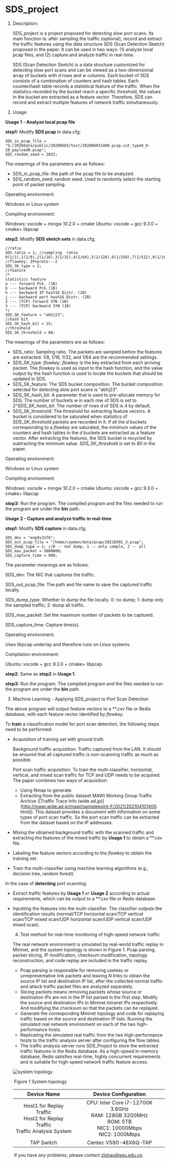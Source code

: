 # SDS_project

1. Description:

   SDS_project is a project proposed for detecting slow port scans. Its main function is: after sampling the traffic (optional), record and extract the traffic features using the data structure SDS (Scan Detection Sketch) proposed in the paper. It can be used in two ways: (1) analyze local pcap files, and (2) capture and analyze traffic in real-time.

   SDS (Scan Detection Sketch) is a data structure customized for detecting slow port scans and can be viewed as a two-dimensional array of buckets with *d* rows and *w* columns. Each bucket of SDS consists of a combination of counters and hash tables. Each counter/hash table records a statistical feature of the traffic. When the statistics recorded by the bucket reach a specific threshold, the values in the bucket are extracted as a feature vector. Therefore, SDS can record and extract multiple features of network traffic simultaneously.

   

2. Usage:

**Usage 1** **- Analyze local pcap file**

**step1:** Modify **SDS pcap** in data.cfg;

```
SDS_in_pcap_file = "G:/2020data/public/20200603/test/202006031400.pcap.cut_type0_0-20_payload0.pcap";
SDS_random_seed = 2022;
```

The meanings of the parameters are as follows:

- SDS_in_pcap_file: the path of the pcap file to be analyzed.
- SDS_random_seed: random seed. Used to randomly select the starting point of packet sampling.

Operating environment:

Windows or Linux system

Compiling environment:

Windows: vscode + mingw 10.2.0 + cmake
Ubuntu: vscode + gcc 9.3.0 + cmake\+ libpcap

**step2**: Modify **SDS sketch sets** in data.cfg;

```
//ratio
SDS_ratio = 1; //sampling  ratio 0(1/1),1(1/8),2(1/16),3(1/32),4(1/64),5(1/128),6(1/256),7(1/512),8(1/1024),9(1/2048),10(1/4096),11(1/8192),12(1/16384),13(),14(1/65536)
//flowkey: IP+proto---2
SDS_SK_type = 2;
//feature
/*
statistics feature
a --- forward Pck. (1B)
b --- backward Pck.(1B)
h --- backward IP hash16 Distr. (2B)
j --- backward port hash16 Distr. (2B)
2 --- (TCP) forward SYN (1B)
3 --- (TCP) backward SYN (1B)
*/
SDS_SK_feature = "abhj23"; 
//hash bit
SDS_SK_hash_bit = 25;
//threshold
SDS_SK_threshold = 80;
```

The meanings of the parameters are as follows:

- SDS_ratio: Sampling ratio. The packets are sampled before the features are extracted. 1/8, 1/16, 1/32, and 1/64 are the recommended settings.
- SDS_SK_type: *flowkey*. *flowkey* is the key extracted from each arriving packet. The *flowkey* is used as input to the hash function, and the value output by the hash function is used to locate the buckets that should be updated in SDS. 
- SDS_SK_feature: The SDS bucket composition. The bucket composition selected for detecting slow port scans is "abhj23".
- SDS_SK_hash_bit: A parameter that is used to pre-allocate memory for SDS. The number of buckets *w* in each row of SDS is set to *2^SDS_SK_hash_bit*. The number of rows *d* of SDS is 4 by default.
- SDS_SK_threshold: The threshold for extracting feature vectors. A bucket is considered to be saturated when statistics of *SDS_SK_threshold* packets are recorded in it. If all the *d* buckets corresponding to a *flowkey* are saturated, the minimum values of the counters and hash tables in the *d* buckets are extracted as a feature vector. After extracting the features, the SDS bucket is recycled by subtracting the minimum value.  *SDS_SK_threshold* is set to 80 in the paper.

Operating environment:

Windows or Linux system

Compiling environment:

Windows: vscode + mingw 10.2.0 + cmake
Ubuntu: vscode + gcc 9.3.0 + cmake\+ libpcap

**step3:** Run the program. The compiled program and the files needed to run the program are under the **bin** path.



**Usage 2 - Capture and analyze traffic in real-time**

**step1**: Modify **SDS capture** in data.cfg;

```
SDS_dev = "enp0s31f6";
SDS_out_pcap_file = "/home/cayman/data/pcap/20210501_3.pcap";
SDS_dump_type = 2; //0 -- not dump, 1 -- only sample, 2 -- all
SDS_max_packet = 5000000;
SDS_capture_time = 900;
```

The parameter meanings are as follows.

SDS_dev: The NIC that captures the traffic.

SDS_out_pcap_file: The path and file name to save the captured traffic locally.

SDS_dump_type: Whether to dump the file locally. 0: no dump; 1: dump only the sampled traffic; 2: dump all traffic.

SDS_max_packet: Set the maximum number of packets to be captured.

SDS_capture_time: Capture time(s).

Operating environment:

Uses libpcap underlay and therefore runs on Linux systems.

Compilation environment:

Ubuntu: vscode + gcc 9.3.0 + cmake\+ libpcap

**step2**: Same as **step2** in **Usage 1**.

**step3:** Run the program. The compiled program and the files needed to run the program are under the **bin** path.



3. Machine Learning - Applying SDS_project to Port Scan Detection

The above program will output feature vectors to a **.csv file or Redis database, with each feature vector identified by *flowkey*.

To **train** a classification model for port scan detection, the following steps need to be performed:

- Acquisition of training set with ground truth.

  Background traffic acquisition: Traffic captured from the LAN. It should be ensured that all captured traffic is non-scanning traffic as much as possible.

  Port scan traffic acquisition. To train the multi-classifier, horizontal, vertical, and mixed scan traffic for TCP and UDP needs to be acquired. The paper combines two ways of acquisition:

  - Using Nmap to generate.
  - Extracting from the public dataset MAWI Working Group Traffic Archive ([Traffic Trace Info (wide.ad.jp)](http://mawi.wide.ad.jp/mawi/samplepoint-F/2021/202104101400. html)). This dataset provides a document with information on some types of port scan traffic. So the port scan traffic can be extracted from the dataset based on the IP addresses.

- Mixing the obtained background traffic with the scanned traffic and extracting the features of the mixed traffic by **Usage 1** to obtain a **.csv file.

- Labeling the feature vectors according to the *flowkey* to obtain the training set.

- Train the multi-classifier using machine learning algorithms (e.g., decision tree, random forest).

In the case of **detecting** port scanning:

- Extract traffic features by **Usage 1** or **Usage 2** according to actual requirements, which can be output to a **.csv file or Redis database.

- Inputting the features into the multi-classifier. The classifier outputs the identification results (normal/TCP horizontal scan/TCP vertical scan/TCP mixed scan/UDP horizontal scan/UDP vertical scan/UDP mixed scan).

  

  4. Test method for real-time monitoring of high-speed network traffic

  The real network environment is simulated by real-world traffic replay in Mininet, and the system topology is shown in Figure 1. Pcap parsing, packet slicing, IP modification, checksum modification, topology reconstruction, and code replay are included in the traffic replay.

  - Pcap parsing is responsible for removing useless or unrepresentative link packets and leaving *N* links to obtain the source IP list and destination IP list, after the collected normal traffic and attack traffic packet files are analyzed separately.
  - Slicing packets means removing packets whose source or destination IPs are not in the IP list parsed in the first step. Modify the source and destination IPs to Mininet intranet IPs respectively. And modifying the checksum so that the packets can be replayed.
  - Generate the corresponding Mininet topology and code for replaying traffic based on the source and destination IP lists. Running the simulated real network environment on each of the two high-performance hosts.
  - Replicating the simulated real traffic from the two high-performance hosts to the traffic analysis server after configuring the flow tables.
  - The traffic analysis server runs SDS_Project to store the extracted traffic features in the Redis database.  As a high-speed in-memory database, Redis satisfies real-time, highly concurrent requirements and is suitable for high-speed network traffic feature access.

  ![system topology](/images/system.png)

  ​																		Figure 1 System topology

  |                         Device Name                          |                     Device Configuration                     |
  | :----------------------------------------------------------: | :----------------------------------------------------------: |
  | Host1 for Replay Traffic<br>Host2 for Replay Traffic<br>Traffic Analysis System | CPU: Inter Core i7-12700K 3.6GHz<br>RAM: 128GB 3200MHz<br>ROM: 5TB<br>NIC1: 10000Mbps<br>NIC2: 1000Mbps |
  |                          TAP Switch                          |                    Centec V580-48X6Q-TAP                     |

  

  

  ​          If you have any problems, please contact zlshao@seu.edu.cn.

  
